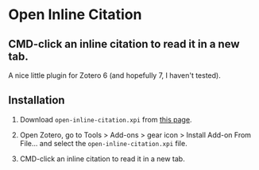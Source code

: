 # Open Inline Citation
## CMD-click an inline citation to read it in a new tab.

A nice little plugin for Zotero 6 (and hopefully 7, I haven't tested).

## Installation

1. Download `open-inline-citation.xpi` from [this page](https://github.com/andrew-healey/open-inline-citation/releases/latest).

2. Open Zotero, go to Tools > Add-ons > gear icon > Install Add-on From File... and select the `open-inline-citation.xpi` file.

3. CMD-click an inline citation to read it in a new tab.

